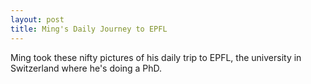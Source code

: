 ```yaml
---
layout: post
title: Ming's Daily Journey to EPFL 
---
```

<p>Ming took these nifty pictures of his daily trip to EPFL, the university in Switzerland where he's doing a PhD. </p>
